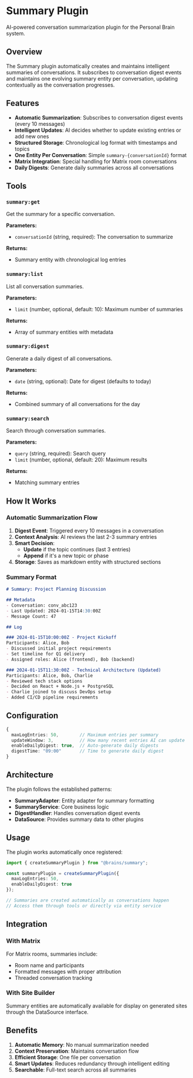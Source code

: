 # Summary Plugin

AI-powered conversation summarization plugin for the Personal Brain system.

## Overview

The Summary plugin automatically creates and maintains intelligent summaries of conversations. It subscribes to conversation digest events and maintains one evolving summary entity per conversation, updating contextually as the conversation progresses.

## Features

- **Automatic Summarization**: Subscribes to conversation digest events (every 10 messages)
- **Intelligent Updates**: AI decides whether to update existing entries or add new ones
- **Structured Storage**: Chronological log format with timestamps and topics
- **One Entity Per Conversation**: Simple `summary-{conversationId}` format
- **Matrix Integration**: Special handling for Matrix room conversations
- **Daily Digests**: Generate daily summaries across all conversations

## Tools

### `summary:get`

Get the summary for a specific conversation.

**Parameters:**
- `conversationId` (string, required): The conversation to summarize

**Returns:**
- Summary entity with chronological log entries

### `summary:list`

List all conversation summaries.

**Parameters:**
- `limit` (number, optional, default: 10): Maximum number of summaries

**Returns:**
- Array of summary entities with metadata

### `summary:digest`

Generate a daily digest of all conversations.

**Parameters:**
- `date` (string, optional): Date for digest (defaults to today)

**Returns:**
- Combined summary of all conversations for the day

### `summary:search`

Search through conversation summaries.

**Parameters:**
- `query` (string, required): Search query
- `limit` (number, optional, default: 20): Maximum results

**Returns:**
- Matching summary entries

## How It Works

### Automatic Summarization Flow

1. **Digest Event**: Triggered every 10 messages in a conversation
2. **Context Analysis**: AI reviews the last 2-3 summary entries
3. **Smart Decision**: 
   - **Update** if the topic continues (last 3 entries)
   - **Append** if it's a new topic or phase
4. **Storage**: Saves as markdown entity with structured sections

### Summary Format

```markdown
# Summary: Project Planning Discussion

## Metadata
- Conversation: conv_abc123
- Last Updated: 2024-01-15T14:30:00Z
- Message Count: 47

## Log

### 2024-01-15T10:00:00Z - Project Kickoff
Participants: Alice, Bob
- Discussed initial project requirements
- Set timeline for Q1 delivery
- Assigned roles: Alice (frontend), Bob (backend)

### 2024-01-15T11:30:00Z - Technical Architecture (Updated)
Participants: Alice, Bob, Charlie
- Reviewed tech stack options
- Decided on React + Node.js + PostgreSQL
- Charlie joined to discuss DevOps setup
- Added CI/CD pipeline requirements
```

## Configuration

```typescript
{
  maxLogEntries: 50,        // Maximum entries per summary
  updateWindow: 3,          // How many recent entries AI can update
  enableDailyDigest: true,  // Auto-generate daily digests
  digestTime: "09:00"       // Time to generate daily digest
}
```

## Architecture

The plugin follows the established patterns:

- **SummaryAdapter**: Entity adapter for summary formatting
- **SummaryService**: Core business logic
- **DigestHandler**: Handles conversation digest events
- **DataSource**: Provides summary data to other plugins

## Usage

The plugin works automatically once registered:

```typescript
import { createSummaryPlugin } from "@brains/summary";

const summaryPlugin = createSummaryPlugin({
  maxLogEntries: 50,
  enableDailyDigest: true
});

// Summaries are created automatically as conversations happen
// Access them through tools or directly via entity service
```

## Integration

### With Matrix

For Matrix rooms, summaries include:
- Room name and participants
- Formatted messages with proper attribution
- Threaded conversation tracking

### With Site Builder

Summary entities are automatically available for display on generated sites through the DataSource interface.

## Benefits

1. **Automatic Memory**: No manual summarization needed
2. **Context Preservation**: Maintains conversation flow
3. **Efficient Storage**: One file per conversation
4. **Smart Updates**: Reduces redundancy through intelligent editing
5. **Searchable**: Full-text search across all summaries